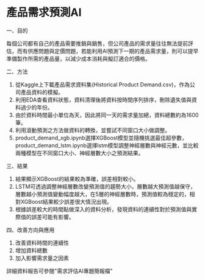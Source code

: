 # 產品需求預測AI

一、目的

每個公司都有自己的產品需要推銷與銷售，但公司產品的需求量往往無法提前評估，而有供應問題與定價問題，若能利用AI預測下一期的產品需求量，則可以提早準備製作所需的產品量，以減少成本消耗與擬訂適合的價格。

二、方法
1. 從Kaggle上下載產品需求資料集(Historical Product Demand.csv)，作為公司產品資料的模擬。
2. 利用EDA查看資料狀態，資料清理後將資料按時間序列排序，刪除遺失值與資料過少的年份。
3. 由於資料時間最小單位為天，因此將同一天的需求量加總，資料總數約為1600筆。
4. 利用滾動預測之方法做資料的轉換，並嘗試不同窗口大小做調整。
5. product_demand_xgb.ipynb選擇XGBoost模型並隨機挑選最佳超參數，product_demand_lstm.ipynb選擇lstm模型調整神經層數與神經元數，並比較兩種模型在不同窗口大小、神經層數大小之預測結果。

三、結果
1. 結果顯示XGBoost的結果較為準確，誤差相對較小。
2. LSTM可透過調整神經層數改變預測值的趨勢大小，層數越大預測值越保守，層數越小預測值變動幅度越大，在5層的神經層數時，預測值較為穩定的，相對XGBoost結果較少誤差很大情況出現。
3. 根據誤差較大的時間點做深入的資料分析，發現資料的連續性對於預測值與實際值的誤差可能有影響。

四、改善方向與應用
1. 改善資料時間的連續性
2. 增加資料總數
3. 加入影響需求量之因素

詳細資料報告可參閱"需求評估AI專題簡報檔"


   
